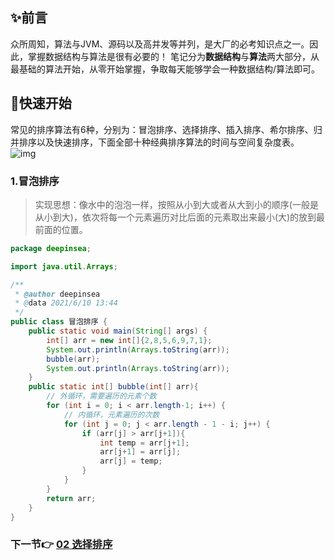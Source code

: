 ## ✨前言
众所周知，算法与JVM、源码以及高并发等并列，是大厂的必考知识点之一。因此，掌握数据结构与算法是很有必要的！
笔记分为**数据结构**与**算法**两大部分，从最基础的算法开始，从零开始掌握，争取每天能够学会一种数据结构/算法即可。
## 🚀快速开始
常见的排序算法有6种，分别为：冒泡排序、选择排序、插入排序、希尔排序、归并排序以及快速排序，下面全部十种经典排序算法的时间与空间复杂度表。
![img](https://img-blog.csdnimg.cn/img_convert/3af26595b2dbc49047a0c66e7ad4fd0f.png)
### 1.冒泡排序

> 实现思想：像水中的泡泡一样，按照从小到大或者从大到小的顺序(一般是从小到大)，依次将每一个元素遍历对比后面的元素取出来最小(大)的放到最前面的位置。

```java
package deepinsea;

import java.util.Arrays;

/**
 * @author deepinsea
 * @data 2021/6/10 13:44
 */
public class 冒泡排序 {
    public static void main(String[] args) {
        int[] arr = new int[]{2,8,5,6,9,7,1};
        System.out.println(Arrays.toString(arr));
        bubble(arr);	
        System.out.println(Arrays.toString(arr));
    }
    public static int[] bubble(int[] arr){
        // 外循环，需要遍历的元素个数
        for (int i = 0; i < arr.length-1; i++) {
            // 内循环，元素遍历的次数
            for (int j = 0; j < arr.length - 1 - i; j++) {
                if (arr[j] > arr[j+1]){
                    int temp = arr[j+1];
                    arr[j+1] = arr[j];
                    arr[j] = temp;
                }
            }
        }
        return arr;
    }
}
```
### **下一节**👉 [02 选择排序](./十大经典排序算法/02%20选择排序.md)
